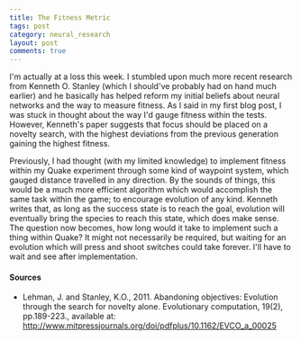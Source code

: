```yaml
---
title: The Fitness Metric
tags: post
category: neural_research
layout: post
comments: true
---
```


<p>
I'm actually at a loss this week. I stumbled upon much more recent research from Kenneth O. Stanley (which I should've probably had on hand much earlier) and he basically has helped reform my initial beliefs about neural networks and the way to measure fitness. As I said in my first blog post, I was stuck in thought about the way I'd gauge fitness within the tests. However, Kenneth's paper suggests that focus should be placed on a novelty search, with the highest deviations from the previous generation gaining the highest fitness.
</p>
<p>
Previously, I had thought (with my limited knowledge) to implement fitness within my Quake experiment through some kind of waypoint system, which gauged distance travelled in any direction. By the sounds of things, this would be a much more efficient algorithm which would accomplish the same task within the game; to encourage evolution of any kind. Kenneth writes that, as long as the success state is to reach the goal, evolution will eventually bring the species to reach this state, which does make sense. The question now becomes, how long would it take to implement such a thing within Quake? It might not necessarily be required, but waiting for an evolution which will press and shoot switches could take forever. I'll have to wait and see after implementation.
</p>

<h4>Sources</h4>
<ul class="sources">
  <li id="s1">Lehman, J. and Stanley, K.O., 2011. Abandoning objectives: Evolution through the search for novelty alone. Evolutionary computation, 19(2), pp.189-223., available at: <a href="http://www.mitpressjournals.org/doi/pdfplus/10.1162/EVCO_a_00025">http://www.mitpressjournals.org/doi/pdfplus/10.1162/EVCO_a_00025</a></li>
</ul>